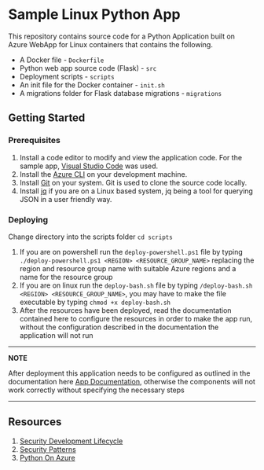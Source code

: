 # Sample Linux Python App

This repository contains source code for a Python Application built on Azure WebApp for Linux containers that contains the following.

* A Docker file - `Dockerfile`
* Python web app source code (Flask) - `src`
* Deployment scripts - `scripts`
* An init file for the Docker container - `init.sh`
* A migrations folder for Flask database migrations - `migrations`

## Getting Started

### Prerequisites

1. Install a code editor to modify and view the application code. For the sample app, [Visual Studio Code](https://code.visualstudio.com/) was used.
2. Install the [Azure CLI](https://docs.microsoft.com/cli/azure/install-azure-cli?view=azure-cli-latest&viewFallbackFrom=azure-cli-latest,) on your development machine.
3. Install [Git](https://git-scm.com/) on your system. Git is used to clone the source code locally.
4. Install [jq](https://stedolan.github.io/jq/) if you are on a Linux based system, jq being a tool for querying JSON in a user friendly way.

### Deploying

Change directory into the scripts folder `cd scripts`

1. If you are on powershell run the `deploy-powershell.ps1` file by typing `./deploy-powershell.ps1 <REGION> <RESOURCE_GROUP_NAME>` replacing the region and resource group name with suitable Azure regions and a name for the resource group
2. If you are on linux run the `deploy-bash.sh` file by typing `/deploy-bash.sh <REGION> <RESOURCE_GROUP_NAME>`, you may have to make the file executable by typing `chmod +x deploy-bash.sh`
3. After the resources have been deployed, read the documentation contained here to configure the resources in order to make the app run, without the configuration described in the documentation the application will not run

---
**NOTE**

After deployment this application needs to be configured as outlined in the documentation here [App Documentation](https://docs.microsoft.com/azure/security/develop/secure-web-app),
otherwise the components will not work correctly without specifying the necessary steps

---

## Resources

1. [Security Development Lifecycle](https://www.microsoft.com/en-us/securityengineering/sdl)
2. [Security Patterns](https://docs.microsoft.com/en-us/azure/security/security-best-practices-and-patterns)
3. [Python On Azure](https://azure.microsoft.com/en-us/develop/python/)
